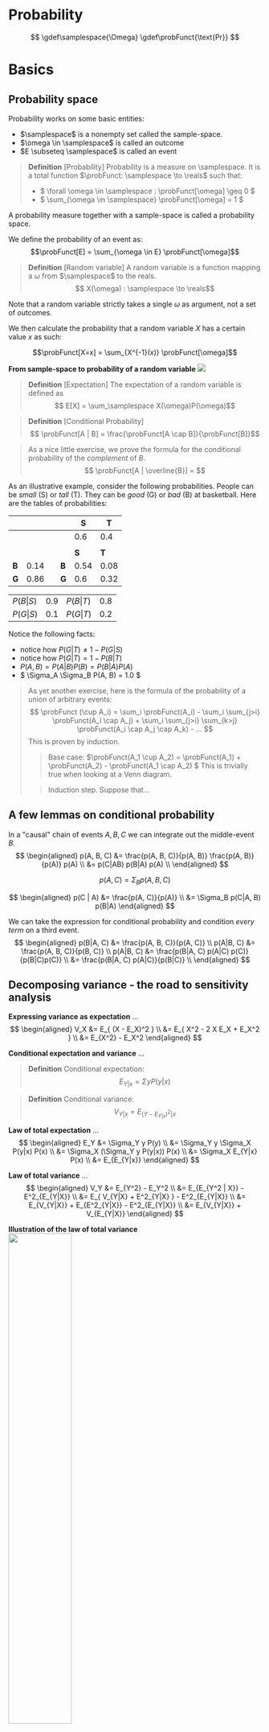 # Probability

$$
\gdef\samplespace{\Omega}
\gdef\probFunct{\text{Pr}}
$$

# Basics

## Probability space

Probability works on some basic entities:
- $\samplespace$ is a nonempty set called the sample-space. 
- $\omega \in \samplespace$ is called an outcome
- $E \subseteq \samplespace$ is called an event



> **Definition** [Probability]
> Probability is a measure on \samplespace. It is a total function $\probFunct: \samplespace \to \reals$ such that:    
> - $ \forall \omega \in \samplespace : \probFunct[\omega] \geq 0 $
> - $ \sum_{\omega \in \samplespace} \probFunct[\omega] = 1 $
    


A probability measure together with a sample-space is called a probability space. 


We define the probability of an event as: 
$$\probFunct[E] = \sum_{\omega \in E} \probFunct[\omega]$$

> **Definition** [Random variable]
> A random variable is a function mapping a $\omega$ from $\samplespace$  to the reals. 
> $$ X(\omega) : \samplespace \to \reals$$

Note that a random variable strictly takes a single $\omega$ as argument, not a set of outcomes. 

We then calculate the probability that a random variable $X$ has a certain value $x$ as such: 

$$\probFunct[X=x] = \sum_{X^{-1}(x)} \probFunct[\omega]$$


**From sample-space to probability of a random variable**
<img src="https://raw.githubusercontent.com/MichaelLangbein/tdl2/main/backend/data/assets/programming/prob.png">



> **Definition** [Expectation]
> The expectation of a random variable is defined as 
> $$ E[X] = \sum_\samplespace X(\omega)P(\omega)$$ 


> **Definition** [Conditional Probability]
> $$ \probFunct[A | B] = \frac{\probFunct[A \cap B]}{\probFunct[B]}$$


> As a nice little exercise, we prove the formula for the conditional probability of the *complement* of $B$.
>    $$ \probFunct[A | \overline{B}] = $$




As an illustrative example, consider the following probabilities. People can be *small* (S) or *tall* (T). They can be *good* (G) or *bad* (B) at basketball.
Here are the tables of probabilities:


|     |      |  |     |**S**  |**T**|
|-----|------|--|-----|------ |-----|
|     |      |  |     | 0.6   | 0.4 |
|     |      |  |     |       |     |
|     |      |  |     |**S**  |**T**|
|**B**| 0.14 |  |**B**| 0.54  | 0.08|
|**G**| 0.86 |  |**G**| 0.6   | 0.32|


|          |     |          |     |
|----------|-----|----------|-----|
| $P(B\|S)$ | 0.9 | $P(B\|T)$ | 0.8 | 
| $P(G\|S)$ | 0.1 | $P(G\|T)$ | 0.2 | 


Notice the following facts:
- notice how $P(G|T) \neq 1 - P(G|S)$
- notice how $P(G|T) = 1 - P(B|T)$
- $P(A, B) = P(A|B) P(B) = P(B|A) P(A)$
- $ \Sigma_A \Sigma_B P(A, B) = 1.0 $


>As yet another exercise, here is the formula of the probability of a union of arbitrary events: 
>    $$ \probFunct (\cup A_i) = \sum_i \probFunct(A_i) 
            - \sum_i \sum_{j>i} \probFunct(A_i \cap A_j) 
            + \sum_i \sum_{j>i} \sum_{k>j} \probFunct(A_i \cap A_j \cap A_k) 
            - ...  $$
>  This is proven by induction. 
>> Base case:
>> $\probFunct(A_1 \cup A_2) = \probFunct(A_1) + \probFunct(A_2) - \probFunct(A_1 \cap A_2) $
>> This is trivially true when looking at a Venn diagram. 
>
>> Induction step. Suppose that... 
    

## A few lemmas on conditional probability <a id="condPropLemmas"></a>

In a "causal" chain of events $A, B, C$ we can integrate out the middle-event $B$.
$$
    \begin{aligned}
        p(A, B, C)  &= \frac{p(A, B, C)}{p(A, B)} \frac{p(A, B)}{p(A)} p(A) \\
                    &= p(C|AB) p(B|A) p(A) \\
    \end{aligned}
$$

$$
    p(A, C) = \Sigma_B p(A, B, C)
$$

$$
    \begin{aligned}
            p(C | A) &= \frac{p(A, C)}{p(A)} \\
                     &= \Sigma_B p(C|A, B) p(B|A)
    \end{aligned}
$$

We can take the expression for conditional probability and condition *every term* on a third event.
$$
    \begin{aligned}
        p(B|A, C) &= \frac{p(A, B, C)}{p(A, C)} \\
        p(A|B, C) &= \frac{p(A, B, C)}{p(B, C)} \\
        p(A|B, C) &= \frac{p(B|A, C) p(A|C) p(C)}{p(B|C)p(C)} \\
                  &= \frac{p(B|A, C) p(A|C)}{p(B|C)} \\
    \end{aligned}
$$


## Decomposing variance - the road to sensitivity analysis

**Expressing variance as expectation** ...
$$
    \begin{aligned}
        V_X &= E_{ (X - E_X)^2 } \\
            &= E_{ X^2 - 2 X E_X + E_X^2 } \\
            &= E_{X^2} - E_X^2
    \end{aligned}
$$

**Conditional expectation and variance** ...

> **Definition**  <a id="conditionalExpectation"></a>
> Conditional expectation:
> $$ E_{Y|x} = \Sigma y P(y|x) $$


> **Definition**  <a id="conditionalVariance"></a>
> Conditional variance: 
> $$ V_{Y|x} = E_{(Y - E_{Y|x})^2 | x} $$ 


**Law of total expectation** ... <a id="lawOfTotalExpectation"></a>
$$ 
    \begin{aligned}
        E_Y &= \Sigma_Y y P(y) \\
            &= \Sigma_Y y \Sigma_X P(y|x) P(x) \\
            &= \Sigma_X (\Sigma_Y y P(y|x)) P(x) \\
            &= \Sigma_X E_{Y|x} P(x) \\
            &= E_{E_{Y|x}}
    \end{aligned}
$$

**Law of total variance** ...<a id="lawOfTotalVariance"></a>
$$ 
    \begin{aligned}
        V_Y &= E_{Y^2} - E_Y^2 \\
            &= E_{E_{Y^2 | X}} - E^2_{E_{Y|X}} \\
            &= E_{  V_{Y|X} + E^2_{Y|X}  } - E^2_{E_{Y|X}} \\
            &= E_{V_{Y|X}} + E_{E^2_{Y|X}} - E^2_{E_{Y|X}} \\
            &= E_{V_{Y|X}} + V_{E_{Y|X}}
    \end{aligned}
$$


**Illustration of the law of total variance**
<img width="50%" src="https://raw.githubusercontent.com/MichaelLangbein/tdl2/main/backend/data/assets/programming/law_of_total_variance.jpg">

 
 
# Probability density functions
Up to now we have been dealing with probability mass functions on discrete variables.
That works just as well with discrete variables, but we need to accommodate some details.
For example, we can only define probability density in therms of cumulative probability functions.

Let $P(x) := Pr(X > x)$ be a cumulative probability function.
Then the probability density at $x$ is $\frac{d P}{d x}(x)$.

### As an exercise, consider $x \tilde Exp(x)$. We want to calculate $E(x | x > x_0)$. 
We'll start with $P(x | x > x_0)$.
We have:
$$
    \begin{aligned}
        P(X | X > x_0) &= \left( \text{ using the fact that } P(B|A) = \frac{P(A \land B)}{P(A)} \right) \\
                          &= \frac{ P(X = x \land X > x_0) }{ P(X > x_0) } \\
                          &= \frac{ s_{x_0} P(X=x) }{ P(x > x_0) }  (\text{ with $s_{x_0}$ the step-function at $x_0$}) \\
                          &= \frac{ s_{x_0} P(X=x) }{ \int_{x_0}^\infty p(x) dx }
    \end{aligned}
$$

This leads us to the expectation:

$$
    \begin{aligned}
        E(X | X > x_0)  &= \int_{-\infty}^\infty x p(X | X > x_0) dx \\
                        &= \frac{ s_{x_0} \int_{-\infty}^\infty x p(x) dx }{ \int_{x_0}^\infty p(x) dx } \\
                        &= \frac{ \int_{x_0}^\infty x p(x) dx }{ \int_{x_0}^\infty p(x) dx } \\
                        &= \frac{ s_{x_0} E(X) }{ P(X > x_0) } 
    \end{aligned}
$$


# Probability distributions

A probability distribution is a function from the domain of a random variable to its probability - in other words, a probability distribution yields the probability that a random variable will take on a certain value. 

There is an abundance of ready made probability distributions to chose from, covering virtually all important situations. But care must be taken when deciding which distribution to apply to a certain problem. 

**The Bernoulli family** based on modelling a series of coin-tosses.

 - Bernoulli: heads or tails?
 - Binominal: k heads in n trials
 - Poisson: k heads in $\infty$ trials. 

A remarkable feature of the Poisson-distribution is that it has only a parameter for the mean, but always the same variance.

**The geometric family** based on repeating an experiment until it succeeds. 



## Probabilistic fallacies

- T-Test interpretation: If $\probFunct[A|B] = x$, then this does *not* mean that $\probFunct[A|\overline{B}] = 1 - x$.
- Prosecutors fallacy aka. inverse fallacy: $P(A|B) \neq P(B|A)$


> $\probFunct[A|\overline{B}] \neq 1 - \probFunct[A | B]$
>
> By contradiction. 
>>    $$
>>        \begin{aligned}
>>           \probFunct[A|B]                 &= 1 - \probFunct[A | \overline{B}] \\
>>                                           &= \frac{  \probFunct[B] - \probFunct[A \cap \overline{B}]  }{  \probFunct[B]  }  \\
>>           \probFunct[A|B] \probFunct[B]   &=         \probFunct[B] - \probFunct[A \cap \overline{B}] \\
>>           \probFunct[A \cap B]   &= \probFunct[B] - \probFunct[A \cap \overline{B}] \\
>>           \probFunct[A \cap B] + \probFunct[A \cap \overline{B}]  &= \probFunct[B] \\
>>           \probFunct[A] &= \probFunct[B]
>>        \end{aligned}
>>    $$
> Thus $\probFunct[A|\overline{B}] \neq 1 - \probFunct[A | B]$.
>
> But not that it *does* hold true that $\probFunct[\overline{A}|B] = 1 - \probFunct[A | B]$


